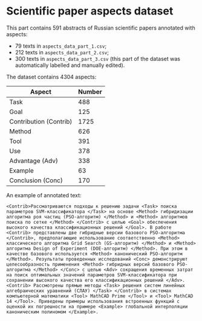 # Scientific paper aspects dataset

This part contains 591 abstracts of Russian scientific papers annotated with aspects:
- 79 texts in `aspects_data_part_1.csv`;
- 212 texts in `aspects_data_part_2.csv`;
- 300 texts in `aspects_data_part_3.csv` (this part of the dataset was automatically labelled and manually edited).

The dataset contains 4304 aspects:

| Aspect                | Number|
|-----------------------|-------|
| Task                  |    488|       
| Goal                  |    125|
| Contribution (Contrib)|   1725|
| Method                |    626|
| Tool                  |    391|
| Use                   |    378|
| Advantage (Adv)       |    338|
| Example               |     63|
| Conclusion (Conc)     |    170|


An example of annotated text:

`<Contrib>Рассматриваются подходы к решению задачи <Task> поиска параметров SVM-классификатора </Task> на основе <Method> гибридизации алгоритма роя частиц (PSO-алгоритм) </Method> и <Method> алгоритмов поиска по сетке </Method> </Contrib> с целью <Goal> обеспечения высокого качества классификационных решений </Goal>. В работе <Contrib> представлены две гибридные версии базового PSO-алгоритма </Contrib>, предполагающие использование соответственно <Method> классического алгоритма Grid Search (GS-алгоритм) </Method> и <Method> алгоритма Design of Experiment (DOE-алгоритм) </Method>. При этом в качестве базового используется <Method> канонический PSO-алгоритм </Method>. Результаты проведенных исследований <Conc> демонстрируют целесообразность применения <Method> гибридных версий базового PSO-алгоритма </Method> </Conc> с целью <Adv> сокращения временных затрат на поиск оптимальных значений параметров SVM-классификатора при сохранении высокого качества его классификационных решений </Adv>. <Contrib> Рассмотрены прямые методы <Task> решения систем линейных алгебраических уравнений (СЛАУ) </Task> </Contrib> в системах компьютерной математики <Tool> MathCAD Prime </Tool> и <Tool> MathCAD 14 </Tool>. Приведены примеры использования встроенных функций c оценкой их погрешности на примере <Example> глобальной интерполяции каноническим полиномом </Example>.`
